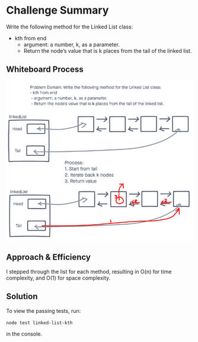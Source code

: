 # Challenge Summary

Write the following method for the Linked List class:

* kth from end
  * argument: a number, k, as a parameter.
  * Return the node’s value that is k places from the tail of the linked list.

## Whiteboard Process

![linked-list-kth whiteboard](linked-list-kth.png)

## Approach & Efficiency

I stepped through the list for each method, resulting in O(n) for time complexity, and O(1) for space complexity.

## Solution

To view the passing tests, run:

```node test linked-list-kth```

in the console.